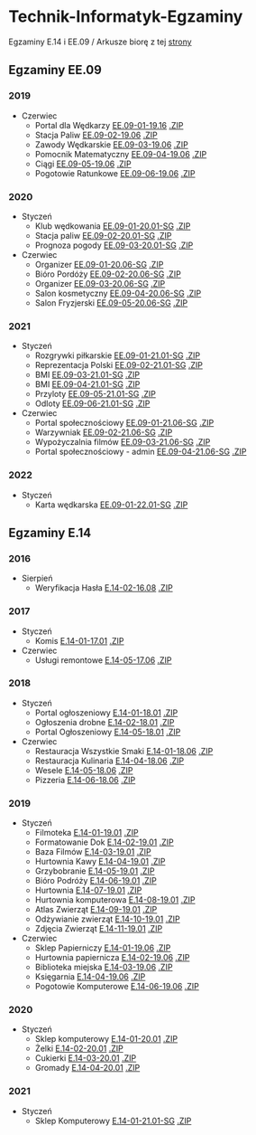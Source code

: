 # Technik-Informatyk-Egzaminy
Egzaminy E.14 i EE.09 /
Arkusze biorę z tej [strony](https://www.praktycznyegzamin.pl/inf03ee09e14/praktyka/)

## Egzaminy EE.09
### 2019
* Czerwiec
	* Portal dla Wędkarzy [EE.09-01-19.16](/EE.09/EE.09-01-19.06/)  [.ZIP](/EE.09/EE.09-01-19.06/EE.09-01-19.06.zip/)
	* Stacja Paliw [EE.09-02-19.06](EE.09/EE.09-02-19.06/) [.ZIP](/EE.09/EE.09-02-19.06/EE.09-02-19.06.zip/)
	* Zawody Wędkarskie [EE.09-03-19.06](EE.09/EE.09-03-19.06/) [.ZIP](/EE.09/EE.09-03-19.06/EE.09-03-19.06.zip/)
	* Pomocnik Matematyczny [EE.09-04-19.06](EE.09/EE.09-04-19.06/) [.ZIP](/EE.09/EE.09-04-19.06/EE.09-04-19.06.zip/)
	* Ciągi [EE.09-05-19.06](EE.09/EE.09-05-19.06/) [.ZIP](/EE.09/EE.09-05-19.06/EE.09-05-19.06.zip/)
	* Pogotowie Ratunkowe [EE.09-06-19.06](/EE.09/EE.09-06-19.06/) [.ZIP](/EE.09/EE.09-06-19.06/EE.09-06-19.06.zip/)
### 2020
* Styczeń
	* Klub wędkowania [EE.09-01-20.01-SG](/EE.09/EE.09-01-20.01-SG/) [.ZIP](/EE.09/EE.09-01-20.01-SG/EE.09-01-20.01-SG.zip/)
	* Stacja paliw [EE.09-02-20.01-SG](/EE.09/EE.09-01-20.01-SG/) [.ZIP](/EE.09/EE.09-02-20.01-SG/EE.09-01-20.01-SG.zip/)
	* Prognoza pogody [EE.09-03-20.01-SG](/EE.09/EE.09-03-20.01-SG/) [.ZIP](/EE.09/EE.09-03-20.01-SG/EE.09-03-20.01-SG.zip/)
* Czerwiec
	* Organizer [EE.09-01-20.06-SG](/EE.09/EE.09-01-20.06-SG/) [.ZIP](/EE.09/EE.09-01-20.06-SG/EE.09-01-20.06-SG.zip/)
	* Bióro Pordóży [EE.09-02-20.06-SG](/EE.09/EE.09-02-20.06-SG/) [.ZIP](/EE.09/EE.09-02-20.06-SG/EE.09-02-20.06-SG/.zip/)
	* Organizer [EE.09-03-20.06-SG](/EE.09/EE.09-03-20.06-SG/) [.ZIP](/EE.09/EE.09-03-20.06-SG/EE.09-03-20.06-SG.zip/)
	* Salon kosmetyczny [EE.09-04-20.06-SG](/EE.09/EE.09-04-20.06-SG/) [.ZIP](/EE.09/EE.09-04-20.06-SG/EE.09-04-20.06-SG.zip/)
	* Salon Fryzjerski [EE.09-05-20.06-SG](/EE.09/EE.09-05-20.06-SG/) [.ZIP](/EE.09/EE.09-05-20.06-SG/EE.09-05-20.06-SG.zip/)
	<!--* [EE.09-06-20.06-SG](/EE.09)-->
### 2021
* Styczeń
	* Rozgrywki piłkarskie [EE.09-01-21.01-SG](/EE.09/EE.09-01-21.01-SG/) [.ZIP](/EE.09/EE.09-01-21.01-SG/EE.09-01-21.01-SG.zip/)
	* Reprezentacja Polski [EE.09-02-21.01-SG](/EE.09/EE.09-02-21.01-SG/) [.ZIP](/EE.09/EE.09-02-21.01-SG/EE.09-02-21.01-SG.zip/)
	* BMI [EE.09-03-21.01-SG](/EE.09/EE.09-03-21.01-SG/) [.ZIP](/EE.09/EE.09-03-21.01-SG/EE.09-03-21.01-SG.zip/)
	* BMI [EE.09-04-21.01-SG](/EE.09/EE.09-04-21.01-SG/) [.ZIP](/EE.09/EE.09-04-21.01-SG/EE.09-04-21.01-SG/)
	* Przyloty [EE.09-05-21.01-SG](/EE.09/EE.09-05-21.01-SG/) [.ZIP](/EE.09/EE.09-05-21.01-SG/EE.09-05-21.01-SG.zip/)
	* Odloty [EE.09-06-21.01-SG](/EE.09/EE.09-06-21.01-SG/) [.ZIP](/EE.09/EE.09-06-21.01-SG/EE.09-06-21.01-SG.zip/)
* Czerwiec
	* Portal społecznościowy [EE.09-01-21.06-SG](/EE.09/EE.09-01-21.06-SG/) [.ZIP](/EE.09/EE.09-01-21.06-SG/EE.09-01-21.06-SG.zip/)
	* Warzywniak [EE.09-02-21.06-SG](/EE.09/EE.09-02-21.06-SG/) [.ZIP](/EE.09/EE.09-02-21.06-SG/EE.09-02-21.06-SG.zip/)
	* Wypożyczalnia filmów [EE.09-03-21.06-SG](/EE.09/EE.09-03-21.06-SG/) [.ZIP](/EE.09/EE.09-03-21.06-SG/EE.09-03-21.06-SG.zip/)
	* Portal społecznościowy - admin [EE.09-04-21.06-SG](/EE.09/EE.09-04-21.06-SG/) [.ZIP](/EE.09/EE.09-04-21.06-SG/EE.09-04-21.06-SG.zip/)
### 2022
* Styczeń
	* Karta wędkarska [EE.09-01-22.01-SG](/EE.09/EE.09-01-22.01-SG/) [.ZIP](/EE.09/EE.09-01-22.01-SG/EE.09-01-22.01-SG.zip/)
## Egzaminy E.14
### 2016
* Sierpień
	* Weryfikacja Hasła [E.14-02-16.08](/E.14/E.14-02-16.08) [.ZIP](/ZIPY/E.14-02-16.08.zip/)
### 2017
* Styczeń
	* Komis [E.14-01-17.01](/E.14/E.14-01-17.01/) [.ZIP](/ZIPY/E.14-01-17.01.zip/)
* Czerwiec
	* Usługi remontowe [E.14-05-17.06](/E.14/E.14-05-17.06/) [.ZIP](/ZIPY/E.14-05-17.06.zip/)
### 2018
* Styczeń
	*  Portal ogłoszeniowy [E.14-01-18.01](/E.14/E.14-01-18.01/) [.ZIP](/ZIPY/E.14-01-18.01.zip/)
	*  Ogłoszenia drobne [E.14-02-18.01](/E.14/E.14-02-18.01/)  [.ZIP](/ZIPY/E.14-02-18.01.zip/)
	*  Portal Ogłoszeniowy [E.14-05-18.01](/E.14/E.14-05-18.01/)  [.ZIP](/ZIPY/E.14-05-18.01.zip/)
* Czerwiec 
	* Restauracja Wszystkie Smaki [E.14-01-18.06](/E.14/E.14-01-18.06/)  [.ZIP](/ZIPY/E.14-01-18.06.zip/)
	* Restauracja Kulinaria [E.14-04-18.06](/E.14/E.14-04-18.06/)  [.ZIP](/ZIPY/E.14-04-18.06.zip/)
	* Wesele [E.14-05-18.06](/E.14/E.14-05-18.06/)  [.ZIP](/ZIPY/E.14-05-18.06.zip/)
	* Pizzeria [E.14-06-18.06](/E.14/E.14-06-18.06/)  [.ZIP](/ZIPY/E.14-06-18.06.zip/)
### 2019
* Styczeń
	* Filmoteka [E.14-01-19.01](/E.14/E.14-01-19.01/)  [.ZIP](/ZIPY/E.14-01-19.01.zip/)
	* Formatowanie Dok [E.14-02-19.01](/E.14/E.14-02-19.01/)  [.ZIP](/ZIPY/E.14-02-19.01.zip/)
	* Baza Filmów [E.14-03-19.01](/E.14/E.14-03-19.01/)  [.ZIP](/ZIPY/E.14-03-19.01.zip/)
	* Hurtownia Kawy [E.14-04-19.01](/E.14/E.14-04-19.01/)  [.ZIP](/ZIPY/E.14-04-19.01.zip/)
	* Grzybobranie [E.14-05-19.01](/E.14/E.14-05-19.01/)  [.ZIP](/ZIPY/E.14-05-19.01.zip/)
	* Bióro Podróży [E.14-06-19.01](/E.14/E.14-06-19.01/)  [.ZIP](/ZIPY/E.14-06-19.01.zip/)
	* Hurtownia [E.14-07-19.01](/E.14/E.14-07-19.01/)  [.ZIP](/ZIPY/E.14-07-19.01.zip/)
	* Hurtownia komputerowa [E.14-08-19.01](/E.14/E.14-08-19.01/)  [.ZIP](/ZIPY/E.14-08-19.01.zip/)
	* Atlas Zwierząt [E.14-09-19.01](/E.14/E.14-09-19.01/)  [.ZIP](/ZIPY/E.14-09-19.01.zip/)
	* Odżywianie zwierząt [E.14-10-19.01](/E.14/E.14-10-19.01/)  [.ZIP](/ZIPY/E.14-10-19.01.zip/)
	* Zdjęcia Zwierząt [E.14-11-19.01](/E.14/E.14-11-19.01/)  [.ZIP](/ZIPY/E.14-11-19.01.zip/)
* Czerwiec
	* Sklep Papierniczy [E.14-01-19.06](/E.14/E.14-01-19.06/)  [.ZIP](/ZIPY/E.14-01-19.06.zip/)
	* Hurtownia papiernicza [E.14-02-19.06](/E.14/E.14-02-19.06/)  [.ZIP](/ZIPY/E.14-02-19.06.zip/)
	* Biblioteka miejska [E.14-03-19.06](/E.14/E.14-03-19.06/)  [.ZIP](/ZIPY/E.14-03-19.06.zip/)
	* Księgarnia [E.14-04-19.06](/E.14/E.14-04-19.06/)  [.ZIP](/ZIPY/E.14-04-19.06.zip/)
	<!-- * [E.14-05-19.06](/E.14/E.14-05-19.06/) -->
	* Pogotowie Komputerowe [E.14-06-19.06](/E.14/E.14-06-19.06/)  [.ZIP](/ZIPY/E.14-06-19.06.zip/)
### 2020
* Styczeń
	* Sklep komputerowy [E.14-01-20.01](/E.14/E.14-01-20.01-SG/)  [.ZIP](/ZIPY/E.14-01-20.01-SG.zip/)
	* Żelki [E.14-02-20.01](/E.14/E.14-02-20.01-SG/)  [.ZIP](/ZIPY/E.14-02-20.01-SG.zip/)
	* Cukierki [E.14-03-20.01](/E.14/E.14-03-20.01-SG/)  [.ZIP](/ZIPY/E.14-03-20.01-SG.zip/)
	* Gromady [E.14-04-20.01](/E.14/E.14-04-20.01/)  [.ZIP](/ZIPY/E.14-04-20.01.zip/)
### 2021
* Styczeń
	*  Sklep Komputerowy [E.14-01-21.01-SG](/E.14/E.14-01-21.01-SG/)  [.ZIP](/ZIPY/E.14-01-21.01-SG.zip/)
